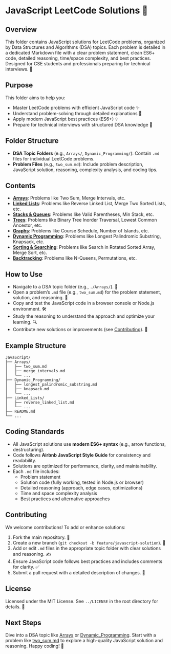 # JavaScript LeetCode Solutions 📜

## Overview
This folder contains JavaScript solutions for LeetCode problems, organized by Data Structures and Algorithms (DSA) topics. Each problem is detailed in a dedicated Markdown file with a clear problem statement, clean ES6+ code, detailed reasoning, time/space complexity, and best practices. Designed for CSE students and professionals preparing for technical interviews. 🚀

## Purpose
This folder aims to help you:
- Master LeetCode problems with efficient JavaScript code ✨
- Understand problem-solving through detailed explanations 🧠
- Apply modern JavaScript best practices (ES6+) 💡
- Prepare for technical interviews with structured DSA knowledge 🎯

## Folder Structure
- **DSA Topic Folders** (e.g., `Arrays/`, `Dynamic_Programming/`): Contain `.md` files for individual LeetCode problems.
- **Problem Files** (e.g., `two_sum.md`): Include problem description, JavaScript solution, reasoning, complexity analysis, and coding tips.

## Contents
- **[Arrays](./Arrays/)**: Problems like Two Sum, Merge Intervals, etc.
- **[Linked Lists](./Linked_Lists/)**: Problems like Reverse Linked List, Merge Two Sorted Lists, etc.
- **[Stacks & Queues](./Stacks_Queues/)**: Problems like Valid Parentheses, Min Stack, etc.
- **[Trees](./Trees/)**: Problems like Binary Tree Inorder Traversal, Lowest Common Ancestor, etc.
- **[Graphs](./Graphs/)**: Problems like Course Schedule, Number of Islands, etc.
- **[Dynamic Programming](./Dynamic_Programming/)**: Problems like Longest Palindromic Substring, Knapsack, etc.
- **[Sorting & Searching](./Sorting_Searching/)**: Problems like Search in Rotated Sorted Array, Merge Sort, etc.
- **[Backtracking](./Backtracking/)**: Problems like N-Queens, Permutations, etc.

## How to Use
- Navigate to a DSA topic folder (e.g., `./Arrays/`). 📂
- Open a problem’s `.md` file (e.g., `two_sum.md`) for the problem statement, solution, and reasoning. 📝
- Copy and test the JavaScript code in a browser console or Node.js environment. 🛠️
- Study the reasoning to understand the approach and optimize your learning. 🔍
- Contribute new solutions or improvements (see [Contributing](#contributing)). 🤗

## Example Structure
```
JavaScript/
├── Arrays/
│   ├── two_sum.md
│   ├── merge_intervals.md
│   └── ...
├── Dynamic_Programming/
│   ├── longest_palindromic_substring.md
│   ├── knapsack.md
│   └── ...
├── Linked_Lists/
│   ├── reverse_linked_list.md
│   └── ...
├── README.md
└── ...
```

## Coding Standards
- All JavaScript solutions use **modern ES6+ syntax** (e.g., arrow functions, destructuring).
- Code follows **Airbnb JavaScript Style Guide** for consistency and readability.
- Solutions are optimized for performance, clarity, and maintainability.
- Each `.md` file includes:
  - Problem statement
  - Solution code (fully working, tested in Node.js or browser)
  - Detailed reasoning (approach, edge cases, optimizations)
  - Time and space complexity analysis
  - Best practices and alternative approaches

## Contributing
We welcome contributions! To add or enhance solutions:
1. Fork the main repository. 🍴
2. Create a new branch (`git checkout -b feature/javascript-solution`). 🌿
3. Add or edit `.md` files in the appropriate topic folder with clear solutions and reasoning. ✍️
4. Ensure JavaScript code follows best practices and includes comments for clarity. ✅
5. Submit a pull request with a detailed description of changes. 🚀

## License
Licensed under the MIT License. See `../LICENSE` in the root directory for details. 📜

## Next Steps
Dive into a DSA topic like [Arrays](./Arrays/) or [Dynamic_Programming](./Dynamic_Programming/). Start with a problem like [two_sum.md](./Arrays/two_sum.md) to explore a high-quality JavaScript solution and reasoning. Happy coding! 🌟